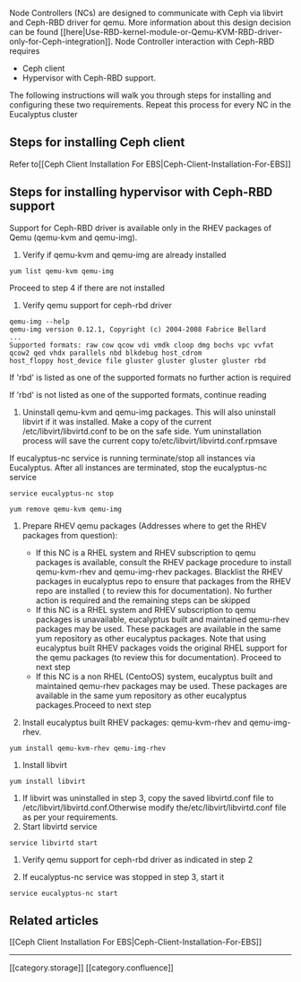 Node Controllers (NCs) are designed to communicate with Ceph via libvirt and Ceph-RBD driver for qemu. More information about this design decision can be found [[here|Use-RBD-kernel-module-or-Qemu-KVM-RBD-driver-only-for-Ceph-integration]]. Node Controller interaction with Ceph-RBD requires
* Ceph client
* Hypervisor with Ceph-RBD support.

The following instructions will walk you through steps for installing and configuring these two requirements. Repeat this process for every NC in the Eucalyptus cluster


## Steps for installing Ceph client
Refer to[[Ceph Client Installation For EBS|Ceph-Client-Installation-For-EBS]]


## Steps for installing hypervisor with Ceph-RBD support
Support for Ceph-RBD driver is available only in the RHEV packages of Qemu (qemu-kvm and qemu-img).




1. Verify if qemu-kvm and qemu-img are already installed


```
yum list qemu-kvm qemu-img
```
Proceed to step 4 if there are not installed


1. Verify qemu support for ceph-rbd driver


```
qemu-img --help
qemu-img version 0.12.1, Copyright (c) 2004-2008 Fabrice Bellard
...
Supported formats: raw cow qcow vdi vmdk cloop dmg bochs vpc vvfat qcow2 qed vhdx parallels nbd blkdebug host_cdrom 
host_floppy host_device file gluster gluster gluster gluster rbd
```
If 'rbd' is listed as one of the supported formats no further action is required

If 'rbd' is not listed as one of the supported formats, continue reading


1. Uninstall qemu-kvm and qemu-img packages. This will also uninstall libvirt if it was installed. Make a copy of the current /etc/libvirt/libvirtd.conf to be on the safe side. Yum uninstallation process will save the current copy to/etc/libvirt/libvirtd.conf.rpmsave

If eucalyptus-nc service is running terminate/stop all instances via Eucalyptus. After all instances are terminated, stop the eucalyptus-nc service


```
service eucalyptus-nc stop
```

```
yum remove qemu-kvm qemu-img
```

1. Prepare RHEV qemu packages (Addresses where to get the RHEV packages from question):
    * If this NC is a RHEL system and RHEV subscription to qemu packages is available, consult the RHEV package procedure to install qemu-kvm-rhev and qemu-img-rhev packages. Blacklist the RHEV packages in eucalyptus repo to ensure that packages from the RHEV repo are installed ( to review this for documentation). No further action is required and the remaining steps can be skipped
    * If this NC is a RHEL system and RHEV subscription to qemu packages is unavailable, eucalyptus built and maintained qemu-rhev packages may be used. These packages are available in the same yum repository as other eucalyptus packages. Note that using eucalyptus built RHEV packages voids the original RHEL support for the qemu packages (to review this for documentation). Proceed to next step
    * If this NC is a non RHEL (CentoOS) system, eucalyptus built and maintained qemu-rhev packages may be used. These packages are available in the same yum repository as other eucalyptus packages.Proceed to next step

    

    

    
1. Install eucalyptus built RHEV packages: qemu-kvm-rhev and qemu-img-rhev.


```
yum install qemu-kvm-rhev qemu-img-rhev
```

1. Install libvirt


```
yum install libvirt
```

1. If libvirt was uninstalled in step 3, copy the saved libvirtd.conf file to /etc/libvirt/libvirtd.conf.Otherwise modify the/etc/libvirt/libvirtd.conf file as per your requirements.
1. Start libvirtd service


```
service libvirtd start
```

1. Verify qemu support for ceph-rbd driver as indicated in step 2


1. If eucalyptus-nc service was stopped in step 3, start it


```
service eucalyptus-nc start
```



## Related articles
[[Ceph Client Installation For EBS|Ceph-Client-Installation-For-EBS]]







*****

[[category.storage]] 
[[category.confluence]] 
